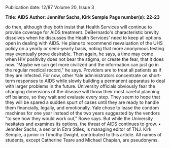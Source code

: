 Publication date: 12/87
Volume 20, Issue 3

**Title: AIDS**
**Author: Jennifer Sachs, Kirk Semple**
**Page number(s): 22-23**

do then, although they both insist that 
Health Services will continue to provide coverage for AIDS treatment. 
DeBernardo's characteristic brevity 
dissolves when he discusses the Health 
Services' need to keep all options open 
in dealing with AIDS. He plans to 
recommend reevaluation of the UHS 
policy on a yearly or semi-yearly basis, 
noting that more anonymous testing 
may eventually prove desirable. Then 
again, he says, a time may come when 
HIV positivity does not bear the 
stigma, or create the fear, that it does 
now. "Maybe we can get more civilized 
and the information can just go in the 
regular medical record," he says. 
Providers are to treat 
all patients as if they 
are infected. 
For now, other Yale administrators 
concentrate on short-term responses to 
AIDS while slowly building a permanent apparatus to deal with larger problems in the future. University officials 
obviously fear 
the changing 
dimensions of the disease will throw 
their 
most 
careful 
planning off 
balance, so they wait and evaluate 
every step. They seem to hope that 
they will be spared a sudden spurt of 
cases until they are ready to handle 
them financially, legally, and emotionally. Yale chose to lease the condom machines for one year instead of 
the two years suggested by the vendors 
"to see how they would work out," 
Rowe says. But while the University 
hesitates and examines its options, the 
threat of AIDS continues to grow. 
• 
Jennifer Sachs, a senior in Ezra Stiles, is 
managing editor of TNJ. Kirk Semple, a 
junior in Timothy Dwight, contributed to 
this article. All names of students, except 
Catherine Teare and Michael Chapian, are 
pseudonyms.